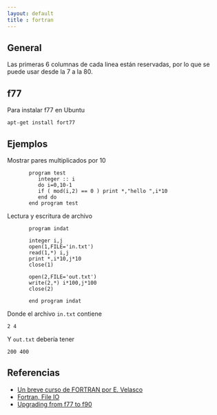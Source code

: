 ```yaml
---
layout: default
title : fortran
---
```

## General
Las primeras 6 columnas de cada linea están reservadas, por lo que se puede usar desde la 7 a la 80.

## f77
Para instalar f77 en Ubuntu

    apt-get install fort77

## Ejemplos
Mostrar pares multiplicados por 10

           program test
              integer :: i
              do i=0,10-1
              if ( mod(i,2) == 0 ) print *,"hello ",i*10
              end do
           end program test

Lectura y escritura de archivo

           program indat

           integer i,j
           open(1,FILE='in.txt')
           read(1,*) i,j
           print *,i*10,j*10
           close(1)

           open(2,FILE='out.txt')
           write(2,*) i*100,j*100
           close(2)

           end program indat

Donde el archivo `in.txt` contiene

    2 4

Y `out.txt` debería tener

    200 400

## Referencias

* [Un breve curso de FORTRAN por E. Velasco](http://www.uam.es/departamentos/ciencias/fisicateoricamateria/especifica/hojas/kike/FORTRAN/FORTRAN.html)  
* [Fortran, File IO](http://folk.uio.no/steikr/doc/f77/tutorial/files.html)  
* [Upgrading from f77 to f90](http://charles.karney.info/misc/f90-sem.html)  
